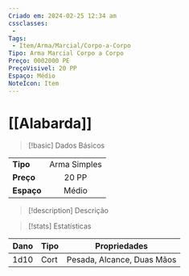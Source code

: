 ```yaml
---
Criado em: 2024-02-25 12:34 am
cssclasses:
 - 
Tags:
 - Item/Arma/Marcial/Corpo-a-Corpo
Tipo: Arma Marcial Corpo a Corpo
Preço: 0002000 PE
PreçoVisivel: 20 PP
Espaço: Médio
NoteIcon: Item
---
```

# [[Alabarda]]

> [!basic] Dados Básicos
> 
|            |     |
| ---------- |:---:|
| **Tipo**   |   Arma Simples  |
| **Preço**  |   20 PP  |
| **Espaço** |   Médio  |
 
> [!description] Descrição
> 
>

> [!stats] Estatísticas
>
| Dano  | Tipo | Propriedades |
| --- | ----- | ----------- |
|  1d10   |   Cort    |   Pesada, Alcance, Duas Mãos    |

